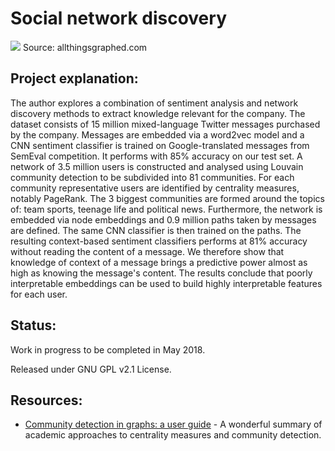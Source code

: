 # Social network discovery
![](http://allthingsgraphed.com/public/images/political-blogs-2004/left-right.png)
Source: allthingsgraphed.com
## Project explanation:

The author explores a combination of sentiment analysis and network discovery methods to extract knowledge relevant for the company. The dataset consists of 15 million mixed-language Twitter messages purchased by the company. Messages are embedded via a word2vec model and a CNN sentiment classifier is trained on Google-translated messages from SemEval competition. It performs with 85\% accuracy on our test set. A network of 3.5 million users is constructed and analysed using Louvain community detection to be subdivided into 81 communities. For each community representative users are identified by centrality measures, notably PageRank. The 3 biggest communities are formed around the topics of: team sports, teenage life and political news. Furthermore, the network is embedded via node embeddings and 0.9 million paths taken by messages are defined. The same CNN classifier is then trained on the paths. The resulting context-based sentiment classifiers performs at 81\% accuracy without reading the content of a message. We therefore show that knowledge of context of a message brings a predictive power almost as high as knowing the message's content. The results conclude that poorly interpretable embeddings can be used to build highly interpretable features for each user. 

## Status:

Work in progress to be completed in May 2018.

Released under GNU GPL v2.1 License.

## Resources:

* [Community detection in graphs: a user guide](https://arxiv.org/abs/1608.00163) - A wonderful summary of academic approaches to centrality measures and community detection.
